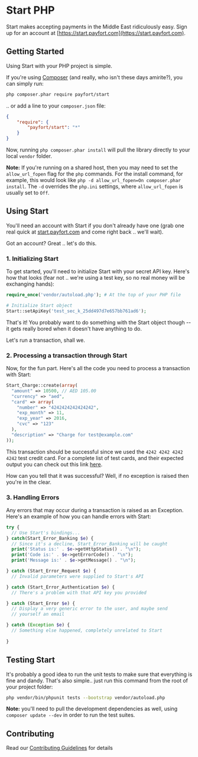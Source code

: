 # Start PHP

Start makes accepting payments in the Middle East ridiculously easy. Sign up for an account at [https://start.payfort.com](https://start.payfort.com).

## Getting Started

Using Start with your PHP project is simple.

If you're using [Composer](https://getcomposer.org/doc/00-intro.md#installation-nix) (and really, who isn't these days amirite?), you can simply run:

```bash
php composer.phar require payfort/start
```

.. or add a line to your `composer.json` file:

```json
{
    "require": {
        "payfort/start": "*"
    }
}
```

Now, running `php composer.phar install` will pull the library directly to your local `vendor` folder.

**Note:** If you're running on a shared host, then you may need to set the `allow_url_fopen` flag for the `php` commands. For the install command, for example, this would look like `php -d allow_url_fopen=On composer.phar install`. The `-d` overrides the `php.ini` settings, where `allow_url_fopen` is usually set to `Off`.

## Using Start

You'll need an account with Start if you don't already have one (grab one real quick at [start.payfort.com](https://start.payfort.com) and come right back .. we'll wait).

Got an account? Great .. let's do this.

### 1. Initializing Start

To get started, you'll need to initialize Start with your secret API key. Here's how that looks (fear not .. we're using a test key, so no real money will be exchanging hands):

```php
require_once('vendor/autoload.php'); # At the top of your PHP file

# Initialize Start object
Start::setApiKey('test_sec_k_25dd497d7e657bb761ad6');
```

That's it! You probably want to do something with the Start object though -- it gets really bored when it doesn't have anything to do. 

Let's run a transaction, shall we.

### 2. Processing a transaction through Start

Now, for the fun part. Here's all the code you need to process a transaction with Start:

```php
Start_Charge::create(array(
  "amount" => 10500, // AED 105.00
  "currency" => "aed",
  "card" => array(
    "number" => "4242424242424242",
    "exp_month" => 11,
    "exp_year" => 2016,
    "cvc" => "123"
  ),
  "description" => "Charge for test@example.com"
));
```

This transaction should be successful since we used the `4242 4242 4242 4242` test credit card. For a complete list of test cards, and their expected output you can check out this link [here](https://whitepayments.com/docs/testing/).

How can you tell that it was successful? Well, if no exception is raised then you're in the clear.

### 3. Handling Errors

Any errors that may occur during a transaction is raised as an Exception. Here's an example of how you can handle errors with Start:

```php
try {
  // Use Start's bindings...
} catch(Start_Error_Banking $e) {
  // Since it's a decline, Start_Error_Banking will be caught
  print('Status is:' . $e->getHttpStatus() . "\n");
  print('Code is:' . $e->getErrorCode() . "\n");
  print('Message is:' . $e->getMessage() . "\n");

} catch (Start_Error_Request $e) {
  // Invalid parameters were supplied to Start's API

} catch (Start_Error_Authentication $e) {
  // There's a problem with that API key you provided

} catch (Start_Error $e) {
  // Display a very generic error to the user, and maybe send
  // yourself an email

} catch (Exception $e) {
  // Something else happened, completely unrelated to Start
  
}
```

## Testing Start

It's probably a good idea to run the unit tests to make sure that everything is fine and dandy. That's also simple.. just run this command from the root of your project folder:

```bash
php vendor/bin/phpunit tests --bootstrap vendor/autoload.php
```

**Note:** you'll need to pull the development dependencies as well, using `composer update --dev` in order to run the test suites.

## Contributing

Read our [Contributing Guidelines](CONTRIBUTING.md) for details
